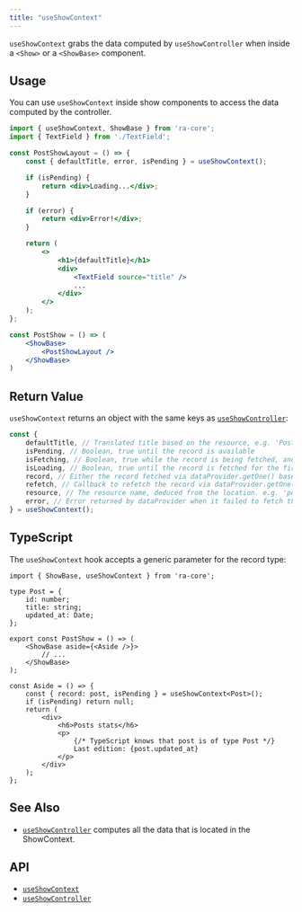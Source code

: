 ```yaml
---
title: "useShowContext"
---
```


`useShowContext` grabs the data computed by `useShowController` when inside a `<Show>` or a `<ShowBase>` component.

## Usage

You can use `useShowContext` inside show components to access the data computed by the controller. 

```jsx
import { useShowContext, ShowBase } from 'ra-core';
import { TextField } from './TextField';

const PostShowLayout = () => {
    const { defaultTitle, error, isPending } = useShowContext();

    if (isPending) {
        return <div>Loading...</div>;
    }

    if (error) {
        return <div>Error!</div>;
    }

    return (
        <>
            <h1>{defaultTitle}</h1>
            <div>
                <TextField source="title" />
                ...
            </div>
        </>
    );
};

const PostShow = () => (
    <ShowBase>
        <PostShowLayout />
    </ShowBase>
)
```

## Return Value

`useShowContext` returns an object with the same keys as [`useShowController`](./useShowController.md):

```jsx
const {
    defaultTitle, // Translated title based on the resource, e.g. 'Post #123'
    isPending, // Boolean, true until the record is available
    isFetching, // Boolean, true while the record is being fetched, and false once done fetching
    isLoading, // Boolean, true until the record is fetched for the first time
    record, // Either the record fetched via dataProvider.getOne() based on the id from the location, a cached version of the record (see also the Caching documentation page) or undefined 
    refetch, // Callback to refetch the record via dataProvider.getOne()
    resource, // The resource name, deduced from the location. e.g. 'posts'
    error, // Error returned by dataProvider when it failed to fetch the record. Useful if you want to adapt the view instead of just showing a notification using the onError side effect.
} = useShowContext();
```

## TypeScript

The `useShowContext` hook accepts a generic parameter for the record type:

```tsx
import { ShowBase, useShowContext } from 'ra-core';

type Post = {
    id: number;
    title: string;
    updated_at: Date;
};

export const PostShow = () => (
    <ShowBase aside={<Aside />}>
        // ...
    </ShowBase>
);

const Aside = () => {
    const { record: post, isPending } = useShowContext<Post>();
    if (isPending) return null;
    return (
        <div>
            <h6>Posts stats</h6>
            <p>
                {/* TypeScript knows that post is of type Post */}
                Last edition: {post.updated_at}
            </p>
        </div>
    );
};
```

## See Also

* [`useShowController`](./useShowController.md) computes all the data that is located in the ShowContext.

## API

* [`useShowContext`]
* [`useShowController`]

[`useShowContext`]: https://github.com/marmelab/react-admin/blob/master/packages/ra-core/src/controller/show/useShowContext.tsx
[`useShowController`]: https://github.com/marmelab/react-admin/blob/master/packages/ra-core/src/controller/show/useShowController.ts
